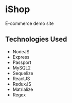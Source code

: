 # iShop

E-commerce demo site

## Technologies Used

- NodeJS
- Express
- Passport
- MySQL2
- Sequelize
- ReactJS
- ReduxJS
- Matrialize
- Regex
